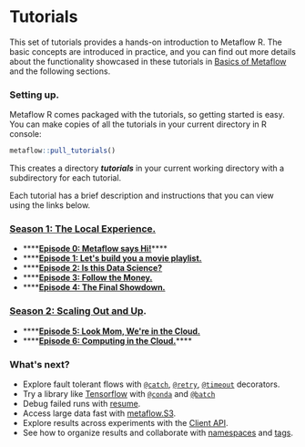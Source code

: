# Tutorials

This set of tutorials provides a hands-on introduction to Metaflow R. The basic concepts are introduced in practice, and you can find out more details about the functionality showcased in these tutorials in [Basics of Metaflow](../../metaflow/basics.md) and the following sections.

### Setting up.

Metaflow R comes packaged with the tutorials, so getting started is easy. You can make copies of all the tutorials in your current directory in R console: 

```R
metaflow::pull_tutorials() 
```

This creates a directory _**tutorials**_ in your current working directory with a subdirectory for each tutorial. 

Each tutorial has a brief description and instructions that you can view using the links below.

### [Season 1: The Local Experience.](season-1-the-local-experience/)

* \*\*\*\*[**Episode 0: Metaflow says Hi!**](season-1-the-local-experience/episode00.md)\*\*\*\*
* \*\*\*\*[**Episode 1: Let's build you a movie playlist.**](season-1-the-local-experience/episode01.md)
* \*\*\*\*[**Episode 2: Is this Data Science?**](season-1-the-local-experience/episode02.md)
* \*\*\*\*[**Episode 3: Follow the Money.**](season-1-the-local-experience/episode03.md)
* \*\*\*\*[**Episode 4: The Final Showdown.**](season-1-the-local-experience/episode04.md)

### [Season 2: Scaling Out and Up](season-2-scaling-out-and-up/).

* \*\*\*\*[**Episode 5: Look Mom, We're in the Cloud.**](season-2-scaling-out-and-up/episode05.md)
* \*\*\*\*[**Episode 6: Computing in the Cloud.**](season-2-scaling-out-and-up/episode06.md)\*\*\*\*

### What's next?

* Explore fault tolerant flows with [`@catch`](../../metaflow/failures.md#catching-exceptions-with-catch-decorator), [`@retry`](../../metaflow/failures.md#retrying-tasks-with-retry-decorator), [`@timeout`](../../metaflow/failures.md#timing-out-with-timeout-decorator) decorators.
* Try a library like [Tensorflow](https://www.tensorflow.org/) with [`@conda`](../../metaflow/dependencies.md) and [`@batch`](../../metaflow/scaling.md#using-aws-batch-selectively-with-batch-decorator)
* Debug failed runs with [resume](../../metaflow/debugging.md#how-to-use-the-resume-command).
* Access large data fast with [metaflow.S3](../../metaflow/data.md#data-in-s-3-metaflow-s3).
* Explore results across experiments with the [Client API](../../metaflow/client.md).
* See how to organize results and collaborate with [namespaces](../../metaflow/tagging.md#namespaces) and [tags](../../metaflow/tagging.md#tagging).
